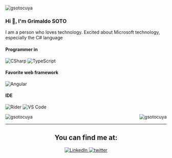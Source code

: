 <p align="left"> <img src="https://komarev.com/ghpvc/?username=gsotocuya&label=Profile%20views&color=0e75b6&style=flat" alt="gsotocuya" /> </p>

### Hi 👋, I'm Grimaldo SOTO

<p align="left">I am a person who loves technology. Excited about Microsoft technology, especially the C# language</p>

#### Programmer in 
![CSharp](https://img.shields.io/badge/C%23-239120?style=for-the-badge&logo=c-sharp&logoColor=white)
![TypeScript](https://img.shields.io/badge/TypeScript-007ACC?style=for-the-badge&logo=typescript&logoColor=white)

#### Favorite web framework
![Angular](https://img.shields.io/badge/Angular-DD0031?style=for-the-badge&logo=angular&logoColor=white)

#### IDE
![Rider](https://img.shields.io/badge/Rider-000000?style=for-the-badge&logo=Rider&logoColor=white)
![VS Code](https://img.shields.io/badge/VSCode-0078D4?style=for-the-badge&logo=visual%20studio%20code&logoColor=white)

<p align="center">
  <img align="left"src="https://github-readme-stats.vercel.app/api?username=gsotocuya&show_icons=true&locale=en" alt="gsotocuya" />
  <img align="right" src="https://github-readme-streak-stats.herokuapp.com/?user=gsotocuya&" alt="gsotocuya" />
</p>
<br/>

------
<h2 align="center">You can find me at:</h2> 

<p align="center">
<a href="https://www.linkedin.com/in/gsotocuya/" target="_blank">
<img alt="LinkedIn" src="https://img.shields.io/badge/linkedin%20-%230077B5.svg?&style=for-the-badge&logo=linkedin&logoColor=white"/>
</a>
<a href="https://twitter.com/gsotocuya" target="_blank">
<img src=https://img.shields.io/badge/twitter-%2300acee.svg?&style=for-the-badge&logo=twitter&logoColor=white alt=twitter style="margin-bottom: 5px;" />
</a>
</p> 

